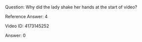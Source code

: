 Question: Why did the lady shake her hands at the start of video?

Reference Answer: 4

Video ID: 4173145252

Answer: 0

